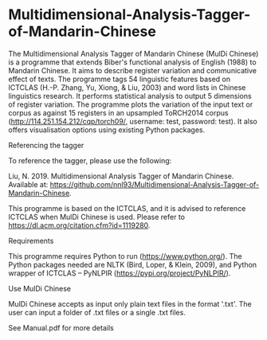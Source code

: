 # Multidimensional-Analysis-Tagger-of-Mandarin-Chinese

The Multidimensional Analysis Tagger of Mandarin Chinese (MulDi Chinese) is a programme that extends Biber's functional analysis of English (1988) to Mandarin Chinese. It aims to describe register variation and communicative effect of texts. The programme tags 54 linguistic features based on ICTCLAS (H.-P. Zhang, Yu, Xiong, & Liu, 2003) and word lists in Chinese linguistics research. It performs statistical analysis to output 5 dimensions of register variation. The programme plots the variation of the input text or corpus as against 15 registers in an upsampled ToRCH2014 corpus (http://114.251.154.212/cqp/torch09/, username: test, password: test). It also offers visualisation options using existing Python packages.

Referencing the tagger

To reference the tagger, please use the following:

Liu, N. 2019. Multidimensional Analysis Tagger of Mandarin Chinese. Available at: https://github.com/nnl93/Multidimensional-Analysis-Tagger-of-Mandarin-Chinese.

This programme is based on the ICTCLAS, and it is advised to reference ICTCLAS when MulDi Chinese is used. Please refer to https://dl.acm.org/citation.cfm?id=1119280.

Requirements 

This programme requires Python to run (https://www.python.org/). The Python packages needed are NLTK (Bird, Loper, & Klein, 2009), and Python wrapper of ICTCLAS – PyNLPIR (https://pypi.org/project/PyNLPIR/).

Use MulDi Chinese

MulDi Chinese accepts as input only plain text files in the format '.txt'. The user can input a folder of .txt files or a single .txt files. 

See Manual.pdf for more details
